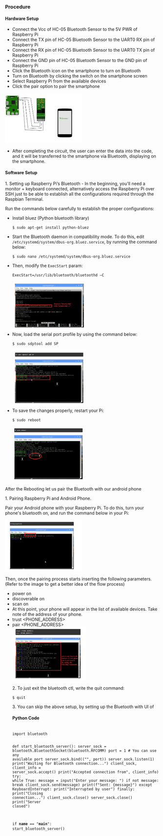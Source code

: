 ### Procedure

  <h4>Hardware Setup</h4>
    <ul>
        <li>Connect the Vcc of HC-05 Bluetooth Sensor to the 5V PWR of Raspberry Pi</li>
        <li>Connect the TX pin of HC-05 Bluetooth Sensor to the UART0 RX pin of Raspberry Pi</li>
        <li>Connect the RX pin of HC-05 Bluetooth Sensor to the UART0 TX pin of Raspberry Pi</li>
        <li>Connect the GND pin of HC-05 Bluetooth Sensor to the GND pin of Raspberry Pi</li>
        <li>Click the Bluetooth icon on the smartphone to turn on Bluetooth</li>
        <li>Turn on Bluetooth by clicking the switch on the smartphone screen</li>
        <li>Select Raspberry Pi from the available devices</li>
        <li>Click the pair option to pair the smartphone</li>
    </ul>
 <div><img src="./images/diagram.png" alt="conventional databse" width="50%"></div>

- After completing the circuit, the user can enter the data into the code, and it will be transferred to the smartphone via Bluetooth, displaying on the smartphone.

 <h4>Software Setup</h4>
    <p>1. Setting up Raspberry Pi’s Bluetooth - In the beginning, you'll need a monitor + keyboard connected, alternatively access the Raspberry Pi over SSH just to be able to establish all the configurations required through the Raspbian Terminal.</p>
    <p>Run the commands below carefully to establish the proper configurations:</p>
    <ul>
        <li>Install bluez (Python bluetooth library)</li>
        <pre><code>$ sudo apt-get install python-bluez</code></pre>
        <li>Start the Bluetooth daemon in compatibility mode. To do this, edit <code>/etc/systemd/system/dbus-org.bluez.service</code>, by running the command below:</li>
        <pre><code>$ sudo nano /etc/systemd/system/dbus-org.bluez.service</code></pre>
        <li>Then, modify the <code>ExecStart</code> param:</li>
        <pre><code>ExecStart=/usr/lib/bluetooth/bluetoothd –C</code></pre>
        <div>
            <img src="./images/7.1.png" alt="conventional database" width="50%">
        </div>
        <li>Now, load the serial port profile by using the command below:</li>
        <pre><code>$ sudo sdptool add SP</code></pre>
        <div>
            <img src="./images/exp72.png" alt="conventional database" width="50%">
        </div>
        <li>To save the changes properly, restart your Pi:</li>
        <pre><code>$ sudo reboot</code></pre>
        <div>
            <img src="./images/exp73.png" alt="conventional database" width="50%">
        </div>
    </ul>
    <p>After the Rebooting let us pair the Bluetooth with our android phone</p>
    <p>1. Pairing Raspberry Pi and Android Phone.</p>
    <p>Pair your Android phone with your Raspberry Pi. To do this, turn your phone's bluetooth on, and run the command below in your Pi:</p>
    <div>
        <img src="./images/exp75.png" alt="conventional database" width="50%">
 <p>Then, once the pairing process starts inserting the following parameters. (Refer to the image to get a better idea of the flow process)</p>
    <ul>
        <li>power on</li>
        <li>discoverable on</li>
        <li>scan on</li>
        <li>At this point, your phone will appear in the list of available devices. Take note of the address of your phone.</li>
        <li>trust &lt;PHONE_ADDRESS&gt;</li>
        <li>pair &lt;PHONE_ADDRESS&gt;</li>
 <div>
        <img src="./images/exp76.png" alt="conventional database" width="50%">
    </div>
    <p>2. To just exit the bluetooth ctl, write the quit command:</p>
    <pre><code>$ quit</code></pre>
    <p>3. You can skip the above setup, by setting up the Bluetooth with UI of
  <h4>Python Code</h4>
    <pre><code>
import bluetooth

def start_bluetooth_server():
    server_sock = bluetooth.BluetoothSocket(bluetooth.RFCOMM)
    port = 1  # You can use any available port
    server_sock.bind(("", port))
    server_sock.listen(1)
    print("Waiting for Bluetooth connection...")
    client_sock, client_info = server_sock.accept()
    print("Accepted connection from", client_info)
    try:
        while True:
            message = input("Enter your message: ")
            if not message:
                break
            client_sock.send(message)
            print(f"Sent: {message}")
    except KeyboardInterrupt:
        print("Interrupted by user")
    finally:
        print("Closing connection...")
        client_sock.close()
        server_sock.close()
        print("Server closed")

if __name__ == "__main__":
    start_bluetooth_server()
    </code></pre>